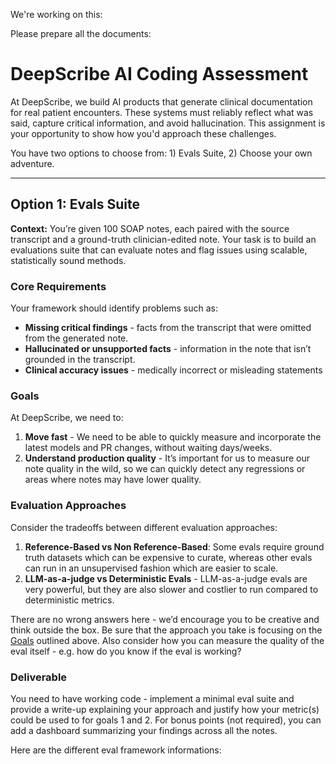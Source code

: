 We're working on this:

Please prepare all the documents:

# DeepScribe AI Coding Assessment

At DeepScribe, we build AI products that generate clinical documentation for real patient encounters. These systems must reliably reflect what was said, capture critical information, and avoid hallucination. This assignment is your opportunity to show how you'd approach these challenges.

You have two options to choose from: 1) Evals Suite, 2) Choose your own adventure.

---

## Option 1: Evals Suite

**Context:** You’re given 100 SOAP notes, each paired with the source transcript and a ground-truth clinician-edited note. Your task is to build an evaluations suite that can evaluate notes and flag issues using scalable, statistically sound methods.

### Core Requirements

Your framework should identify problems such as:

- **Missing critical findings** - facts from the transcript that were omitted from the generated note.
- **Hallucinated or unsupported facts** - information in the note that isn’t grounded in the transcript.
- **Clinical accuracy issues** - medically incorrect or misleading statements

### Goals

At DeepScribe, we need to:

1. **Move fast** - We need to be able to quickly measure and incorporate the latest models and PR changes, without waiting days/weeks.
2. **Understand production quality** - It’s important for us to measure our note quality in the wild, so we can quickly detect any regressions or areas where notes may have lower quality. 

### Evaluation Approaches

Consider the tradeoffs between different evaluation approaches:

1. **Reference-Based vs Non Reference-Based**: Some evals require ground truth datasets which can be expensive to curate, whereas other evals can run in an unsupervised fashion which are easier to scale.
2. **LLM-as-a-judge vs Deterministic Evals** - LLM-as-a-judge evals are very powerful, but they are also slower and costlier to run compared to deterministic metrics.

There are no wrong answers here - we’d encourage you to be creative and think outside the box. Be sure that the approach you take is focusing on the [Goals](https://www.notion.so/Goals-22d78d2a9ce3806fbee9cac2969b3307?pvs=21) outlined above. Also consider how you can measure the quality of the eval itself - e.g. how do you know if the eval is working?

### Deliverable

You need to have working code - implement a minimal eval suite and provide a write-up explaining your approach and justify how your metric(s) could be used to for goals 1 and 2. For bonus points (not required), you can add a dashboard summarizing your findings across all the notes.

Here are the different eval framework informations:

